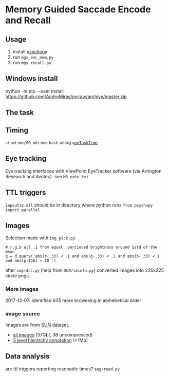 # Memory Guided Saccade Encode and Recall

## Usage
1. install [psychopy](http://www.psychopy.org/)
2. run `mgs_enc_mem.py`
3. run `mgs_recall.py`

## Windows install
python -m pip --user install https://github.com/AndreMiras/pycaw/archive/master.zip

## The task

## Timing
`stimtime/00_mktime.bash` using [`genTaskTime`](https://github.com/LabNeuroCogDevel/genTaskTime) 

## Eye tracking
Eye tracking interfaces with ViewPoint EyeTracker software (via Arrington Research and Avotec). see `MR_note.txt`

## TTL triggers
`inpout32.dll` should be in directory where python runs `from psychopy import parallel`

## Images
Selection made with `img_pick.py`:
```
# r,g,b all .1 from equal. percieved brightness around 1std of the mean
q = d.query('abs(r-.33) < .1 and abs(g-.33) < .1 and abs(b-.33) <.1 and abs(p-116) < 10 ')
```
after `imgedit.py` (help from `SUN/iminfo.py`) converted images into 225x225 circle pngs.

### More images
2017-12-07: identified 635 more browesing in alphebetical order

### image source 
Images are from [SUN](http://vision.princeton.edu/projects/2010/SUN) dataset. 
 * [all images](http://vision.princeton.edu/projects/2010/SUN/SUN397.tar.gz) (37Gb!, 38 uncompressed)
 * [3 level hierarchy annotation](http://vision.cs.princeton.edu/projects/2010/SUN/hierarchy_three_levels.zip) (<1Mb)

## Data analysis
are ttl triggers reporting resonable times? `eeg/read.py`
